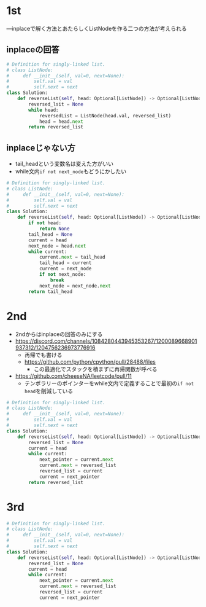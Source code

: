 # 1st
―inplaceで解く方法とあたらしくListNodeを作る二つの方法が考えられる
## inplaceの回答
```python
# Definition for singly-linked list.
# class ListNode:
#     def __init__(self, val=0, next=None):
#         self.val = val
#         self.next = next
class Solution:
    def reverseList(self, head: Optional[ListNode]) -> Optional[ListNode]:
        reversed_lsit = None
        while head:
            reversedList = ListNode(head.val, reversed_list)
            head = head.next
        return reversed_list
```
## inplaceじゃない方
- tail_headという変数名は変えた方がいい
- while文内`if not next_node`もどうにかしたい
```python
# Definition for singly-linked list.
# class ListNode:
#     def __init__(self, val=0, next=None):
#         self.val = val
#         self.next = next
class Solution:
    def reverseList(self, head: Optional[ListNode]) -> Optional[ListNode]:
        if not head:
            return None
        tail_head = None
        current = head
        next_node = head.next
        while current:
            current.next = tail_head
            tail_head = current
            current = next_node 
            if not next_node:
                break
            next_node = next_node.next
        return tail_head
```
# 2nd
- 2ndからはinplaceの回答のみにする
- https://discord.com/channels/1084280443945353267/1200089668901937312/1204756236973776916
    - 再帰でも書ける
    - https://github.com/python/cpython/pull/28488/files
      - この最適化でスタックを積まずに再帰関数が呼べる
- https://github.com/cheeseNA/leetcode/pull/11
    - テンポラリーのポインターをwhile文内で定義することで最初の`if not head`を削減している
```python
# Definition for singly-linked list.
# class ListNode:
#     def __init__(self, val=0, next=None):
#         self.val = val
#         self.next = next
class Solution:
    def reverseList(self, head: Optional[ListNode]) -> Optional[ListNode]:
        reversed_list = None
        current = head
        while current:
            next_pointer = current.next
            current.next = reversed_list
            reversed_list = current
            current = next_pointer
        return reversed_list
```
# 3rd
```python
# Definition for singly-linked list.
# class ListNode:
#     def __init__(self, val=0, next=None):
#         self.val = val
#         self.next = next
class Solution:
    def reverseList(self, head: Optional[ListNode]) -> Optional[ListNode]:
        reversed_list = None
        current = head
        while current:
            next_pointer = current.next
            current.next = reversed_list
            reversed_list = current
            current = next_pointer
```